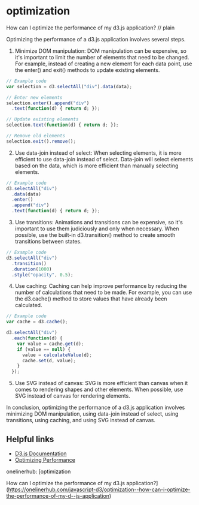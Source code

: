 # optimization

How can I optimize the performance of my d3.js application?
// plain

Optimizing the performance of a d3.js application involves several steps.

1. Minimize DOM manipulation: DOM manipulation can be expensive, so it's important to limit the number of elements that need to be changed. For example, instead of creating a new element for each data point, use the enter() and exit() methods to update existing elements.

```javascript
// Example code
var selection = d3.selectAll("div").data(data);

// Enter new elements
selection.enter().append("div")
  .text(function(d) { return d; });

// Update existing elements
selection.text(function(d) { return d; });

// Remove old elements
selection.exit().remove();
```

2. Use data-join instead of select: When selecting elements, it is more efficient to use data-join instead of select. Data-join will select elements based on the data, which is more efficient than manually selecting elements.

```javascript
// Example code
d3.selectAll("div")
  .data(data)
  .enter()
  .append("div")
  .text(function(d) { return d; });
```

3. Use transitions: Animations and transitions can be expensive, so it's important to use them judiciously and only when necessary. When possible, use the built-in d3.transition() method to create smooth transitions between states.

```javascript
// Example code
d3.selectAll("div")
  .transition()
  .duration(1000)
  .style("opacity", 0.5);
```

4. Use caching: Caching can help improve performance by reducing the number of calculations that need to be made. For example, you can use the d3.cache() method to store values that have already been calculated.

```javascript
// Example code
var cache = d3.cache();

d3.selectAll("div")
  .each(function(d) {
    var value = cache.get(d);
    if (value == null) {
      value = calculateValue(d);
      cache.set(d, value);
    }
  });
```

5. Use SVG instead of canvas: SVG is more efficient than canvas when it comes to rendering shapes and other elements. When possible, use SVG instead of canvas for rendering elements.

In conclusion, optimizing the performance of a d3.js application involves minimizing DOM manipulation, using data-join instead of select, using transitions, using caching, and using SVG instead of canvas.

## Helpful links
- [D3.js Documentation](https://d3js.org/)
- [Optimizing Performance](https://d3indepth.com/performance/)

onelinerhub: [optimization

How can I optimize the performance of my d3.js application?](https://onelinerhub.com/javascript-d3/optimization--how-can-i-optimize-the-performance-of-my-d--js-application)